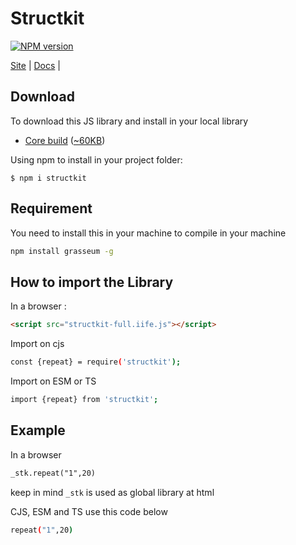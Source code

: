 # Structkit
[![NPM version][npm-image]][npm-url] 

[Site](https://structkit.codehyouka.xyz/) |
[Docs](https://structkit.codehyouka.xyz/docs) |

## Download

To download this JS library and install in your local library
 * [Core build](https://raw.githubusercontent.com/compts/structkit/main/dist/web/structkit-full.iife.js) ([~60KB](https://raw.githubusercontent.com/compts/structkit/main/dist/web/web/structkit-full.iife.js))

Using npm to install in your project folder:
```shell
$ npm i structkit
```
## Requirement
You need to install this in your machine to compile in your machine
```bash
npm install grasseum -g
```

## How to import the Library

In a browser :
```html
<script src="structkit-full.iife.js"></script>
```

Import on cjs
```bash
const {repeat} = require('structkit');

```

Import on ESM or TS
```bash
import {repeat} from 'structkit';

```

## Example

In a browser
```html
_stk.repeat("1",20)
```
keep in mind `_stk` is used as global library at html


CJS, ESM and TS use this code below
```bash
repeat("1",20)

```



[npm-url]: https://www.npmjs.com/package/structkit
[npm-image]: https://img.shields.io/badge/structkit-1.4.2-brightgreen
